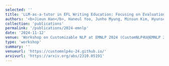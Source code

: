 ```yaml
---
selected: ''
title: 'LLM-as-a-tutor in EFL Writing Education: Focusing on Evaluation of Student-LLM Interaction'
authors: '<b>Jieun Han</b>, Haneul Yoo, Junho Myung, Minsun Kim, Hyunseung Lim, Yoonsu Kim, Tak Yeon Lee, Hwajung Hong, Juho Kim, So-Yeon Ahn, Alice Oh'
collection: 'publications'
permalink: '/publications/2024-emnlp'
date: '2024-11-12'
venue: 'Workshop on Customizable NLP at EMNLP 2024 (CustomNLP4U@EMNLP 2024)'
type: 'workshop'
summary: ''
venueurl: 'https://customnlp4u-24.github.io/'
arxivurl: 'https://arxiv.org/abs/2310.05191'
---
```


